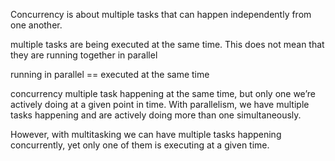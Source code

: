 Concurrency is about multiple tasks that can happen independently from one another.

multiple tasks are being executed at the same time. This does not mean that they are running together in parallel

running in parallel == executed at the same time


concurrency multiple task happening at the same time, but only one we’re actively doing at a given point in time. With parallelism, we have multiple tasks happening and are actively doing more than one simultaneously.

However, with multitasking we can have multiple tasks happening concurrently, yet only one of them is executing at a given time.